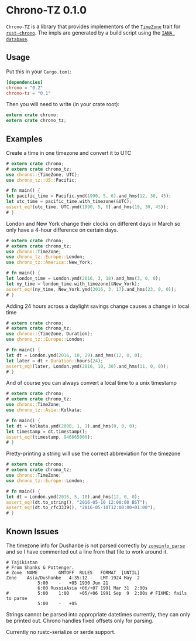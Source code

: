 # Chrono-TZ 0.1.0

`Chrono-TZ` is a library that provides implementors of the
[`TimeZone`][timezone] trait for [`rust-chrono`][chrono]. The
impls are generated by a build script using the [`IANA database`][iana].

[chrono]: https://github.com/lifthrasiir/rust-chrono
[timezone]: ../chrono/offset/trait.TimeZone.html
[iana]: http://www.iana.org/time-zones

## Usage

Put this in your `Cargo.toml`:

```toml
[dependencies]
chrono = "0.2"
chrono-tz = "0.1"
```

Then you will need to write (in your crate root):

```rust
extern crate chrono;
extern crate chrono_tz;
```

## Examples

Create a time in one timezone and convert it to UTC

```rust
# extern crate chrono;
# extern crate chrono_tz;
use chrono::{TimeZone, UTC};
use chrono_tz::US::Pacific;

# fn main() {
let pacific_time = Pacific.ymd(1990, 5, 6).and_hms(12, 30, 45);
let utc_time = pacific_time.with_timezone(&UTC);
assert_eq!(utc_time, UTC.ymd(1990, 5, 6).and_hms(19, 30, 45));
# }
```

London and New York change their clocks on different days in March
so only have a 4-hour difference on certain days.

```rust
# extern crate chrono;
# extern crate chrono_tz;
use chrono::TimeZone;
use chrono_tz::Europe::London;
use chrono_tz::America::New_York;

# fn main() {
let london_time = London.ymd(2016, 3, 18).and_hms(3, 0, 0);
let ny_time = london_time.with_timezone(&New_York);
assert_eq!(ny_time, New_York.ymd(2016, 3, 17).and_hms(23, 0, 0));
# }
```

Adding 24 hours across a daylight savings change causes a change
in local time

```rust
# extern crate chrono;
# extern crate chrono_tz;
use chrono::{TimeZone, Duration};
use chrono_tz::Europe::London;

# fn main() {
let dt = London.ymd(2016, 10, 29).and_hms(12, 0, 0);
let later = dt + Duration::hours(24);
assert_eq!(later, London.ymd(2016, 10, 30).and_hms(11, 0, 0));
# }
```

And of course you can always convert a local time to a unix timestamp

```rust
# extern crate chrono;
# extern crate chrono_tz;
use chrono::TimeZone;
use chrono_tz::Asia::Kolkata;

# fn main() {
let dt = Kolkata.ymd(2000, 1, 1).and_hms(0, 0, 0);
let timestamp = dt.timestamp();
assert_eq!(timestamp, 946665000);
# }
```

Pretty-printing a string will use the correct abbreviation for the timezone

```rust
# extern crate chrono;
# extern crate chrono_tz;
use chrono::TimeZone;
use chrono_tz::Europe::London;

# fn main() {
let dt = London.ymd(2016, 5, 10).and_hms(12, 0, 0);
assert_eq!(dt.to_string(), "2016-05-10 12:00:00 BST");
assert_eq!(dt.to_rfc3339(), "2016-05-10T12:00:00+01:00");
# }
```

## Known Issues

The timezone info for Dushanbe is not parsed correctly by [`zoneinfo_parse`][zoneinfo_parse]
and so I have commented out a line from that file to work around it.

```
# Tajikistan
# From Shanks & Pottenger.
# Zone	NAME		GMTOFF	RULES	FORMAT	[UNTIL]
Zone	Asia/Dushanbe	4:35:12 -	LMT	1924 May  2
			5:00	-	+05	1930 Jun 21
			6:00 RussiaAsia +06/+07	1991 Mar 31  2:00s
#			5:00	1:00	+05/+06	1991 Sep  9  2:00s # FIXME: fails to parse
			5:00	-	+05
```

Strings cannot be parsed into appropriate datetimes currently, they can only be printed out.
Chrono handles fixed offsets only for parsing.

Currently no rustc-serialize or serde support.

[zoneinfo_parse]: https://github.com/rust-datetime/zoneinfo-parse
